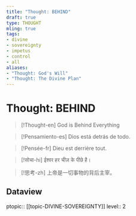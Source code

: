 ```yaml
---
title: "Thought: BEHIND"
draft: true
type: THOUGHT
mling: true
tags:
- divine
- sovereignty
- impetus
- control
- all
aliases:
- "Thought: God's Will"
- "Thought: The Divine Plan"
---
```

# Thought: BEHIND
> [!Thought-en]
> God is Behind Everything

>[!Pensamiento-es]
>Dios está detrás de todo.

>[!Pensée-fr]
>Dieu est derrière tout.

>[!सोचा-hi]
>ईश्वर हर चीज़ के पीछे है।

>[!思考-zh]
>上帝是一切事物的背后主宰。


## Dataview
ptopic:: [[topic-DIVINE-SOVEREIGNTY]]
level:: 2

